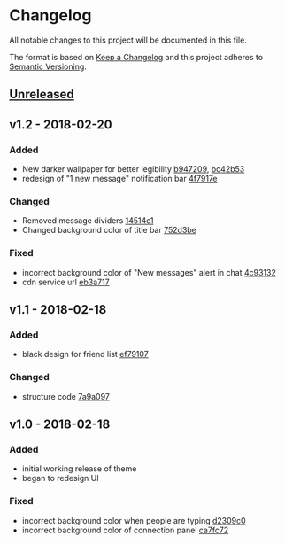 # Changelog
All notable changes to this project will be documented in this file.

The format is based on [Keep a Changelog](http://keepachangelog.com/en/1.0.0/)
and this project adheres to [Semantic Versioning](http://semver.org/spec/v2.0.0.html).

## [Unreleased]

## v1.2 - 2018-02-20
### Added
- New darker wallpaper for better legibility [b947209], [bc42b53]
- redesign of "1 new message" notification bar [4f7917e]

### Changed
- Removed message dividers [14514c1]
- Changed background color of title bar [752d3be]

### Fixed
- incorrect background color of "New messages" alert in chat [4c93132]
- cdn service url [eb3a717]

## v1.1 - 2018-02-18
### Added
- black design for friend list [ef79107]

### Changed
- structure code [7a9a097]

## v1.0 - 2018-02-18
### Added
- initial working release of theme
- began to redesign UI

### Fixed
- incorrect background color when people are typing [d2309c0]
- incorrect background color of connection panel [ca7fc72]

[b947209]: https://github.com/kirayoru/PlayfulPandaTheme/commit/b947209136819d7c6abfcc8f559c47e80936c68b
[bc42b53]: https://github.com/kirayoru/PlayfulPandaTheme/commit/bc42b53d1799db9c27c73e7e8dacf45732af1f54
[4f7917e]: https://github.com/kirayoru/PlayfulPandaTheme/commit/4f7917e6e0cf13f988dbbc13fe7abac9f4359edd
[14514c1]: https://github.com/kirayoru/PlayfulPandaTheme/commit/14514c14449b22790d574116da8fa3efbb8a2ab0
[752d3be]: https://github.com/kirayoru/PlayfulPandaTheme/commit/752d3bee87bbf9816c8826b0cd3439fc00d5a0bd
[4c93132]: https://github.com/kirayoru/PlayfulPandaTheme/commit/4c931324f941f8cf542bccd44354087db73045c2
[eb3a717]: https://github.com/kirayoru/PlayfulPandaTheme/commit/eb3a717ac7345ddfb67eb5c5a4cc44886774e316

[ef79107]: https://github.com/kirayoru/PlayfulPandaTheme/commit/ef79107ab2e8da50f000406a90a52694939d9aed
[7a9a097]: https://github.com/kirayoru/PlayfulPandaTheme/commit/7a9a097eac59bfbd7006c5b7accf54b0736128d6

[d2309c0]: https://github.com/kirayoru/PlayfulPandaTheme/commit/d2309c09f0614204a8d1929a0034174781b39c70
[ca7fc72]: https://github.com/kirayoru/PlayfulPandaTheme/commit/ca7fc72938720169d87a90ebd38e1587b255fe94

[Unreleased]: https://github.com/kirayoru/PlayfulPandaTheme/compare/master...exp
[1.0]: https://github.com/olivierlacan/keep-a-changelog/compare/v0.3.0...v1.0.0
